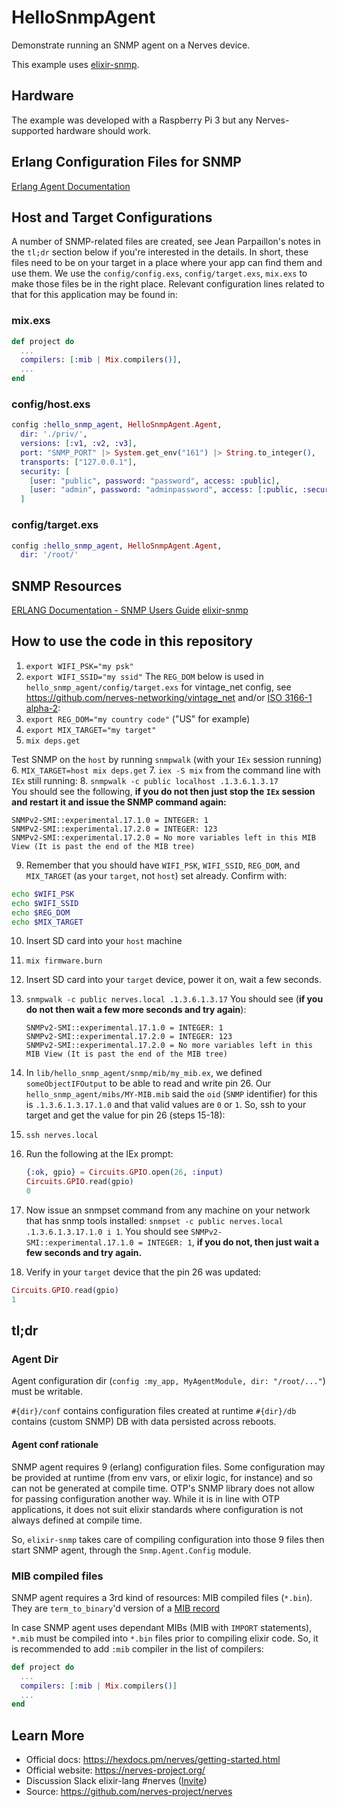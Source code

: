 # HelloSnmpAgent

Demonstrate running an SNMP agent on a Nerves device.

This example uses [elixir-snmp](https://github.com/jeanparpaillon/elixir-snmp).

## Hardware

The example was developed with a Raspberry Pi 3 but any Nerves-supported
hardware should work.

## Erlang Configuration Files for SNMP

[Erlang Agent
Documentation](https://erlang.org/doc/apps/snmp/snmp_impl_example_agent.html#association-file)

## Host and Target Configurations

A number of SNMP-related files are created, see Jean Parpaillon's notes in the
`tl;dr` section below if you're interested in the details. In short, these files
need to be on your target in a place where your app can find them and use them.
We use the `config/config.exs`, `config/target.exs`, `mix.exs` to make those
files be in the right place. Relevant configuration lines related to that for
this application may be found in:

### mix.exs

```elixir
def project do
  ...
  compilers: [:mib | Mix.compilers()],
  ...
end
```

### config/host.exs

```elixir
config :hello_snmp_agent, HelloSnmpAgent.Agent,
  dir: './priv/',
  versions: [:v1, :v2, :v3],
  port: "SNMP_PORT" |> System.get_env("161") |> String.to_integer(),
  transports: ["127.0.0.1"],
  security: [
    [user: "public", password: "password", access: :public],
    [user: "admin", password: "adminpassword", access: [:public, :secure]]
  ]
```

### config/target.exs

```elixir
config :hello_snmp_agent, HelloSnmpAgent.Agent,
  dir: '/root/'
```

## SNMP Resources

[ERLANG Documentation - SNMP Users Guide](http://erlang.org/doc/apps/snmp/snmp_intro.html)
[elixir-snmp](https://github.com/jeanparpaillon/elixir-snmp)

## How to use the code in this repository

1. `export WIFI_PSK="my psk"`
2. `export WIFI_SSID="my ssid"`
The `REG_DOM` below is used in `hello_snmp_agent/config/target.exs` for
vintage_net config, see https://github.com/nerves-networking/vintage_net and/or
[ISO 3166-1 alpha-2](https://en.wikipedia.org/wiki/ISO_3166-1_alpha-2):
3. `export REG_DOM="my country code"` ("US" for example)
4. `export MIX_TARGET="my target"`
5. `mix deps.get`

Test SNMP on the `host` by running `snmpwalk` (with your `IEx` session running)
6. `MIX_TARGET=host mix deps.get`
7. `iex -S mix`
from the command line with `IEx` still running:
8. `snmpwalk -c public localhost .1.3.6.1.3.17`\
  You should see the following, **if you do not then just stop the `IEx`
  session and restart it and issue the SNMP command again:**

  ```text
  SNMPv2-SMI::experimental.17.1.0 = INTEGER: 1
  SNMPv2-SMI::experimental.17.2.0 = INTEGER: 123
  SNMPv2-SMI::experimental.17.2.0 = No more variables left in this MIB View (It is past the end of the MIB tree)
  ```

9. Remember that you should have `WIFI_PSK`, `WIFI_SSID`, `REG_DOM`, and
   `MIX_TARGET` (as your `target`, not `host`) set already. Confirm with:

  ```sh
  echo $WIFI_PSK
  echo $WIFI_SSID
  echo $REG_DOM
  echo $MIX_TARGET
  ```

10. Insert SD card into your `host` machine
11. `mix firmware.burn`
12. Insert SD card into your `target` device, power it on, wait a few seconds.
13. `snmpwalk -c public nerves.local .1.3.6.1.3.17`
    You should see (**if you do not then wait a few more seconds and try again**):

    ```text
    SNMPv2-SMI::experimental.17.1.0 = INTEGER: 1
    SNMPv2-SMI::experimental.17.2.0 = INTEGER: 123
    SNMPv2-SMI::experimental.17.2.0 = No more variables left in this MIB View (It is past the end of the MIB tree)
    ```

14. In `lib/hello_snmp_agent/snmp/mib/my_mib.ex`, we defined
    `someObjectIFOutput` to be able to read and write pin 26. Our
    `hello_snmp_agent/mibs/MY-MIB.mib` said the `oid` (`SNMP` identifier) for
    this is `.1.3.6.1.3.17.1.0` and that valid values are `0` or `1`. So, ssh to
    your target and get the value for pin 26 (steps 15-18):
15. `ssh nerves.local`
16. Run the following at the IEx prompt:

    ```elixir
    {:ok, gpio} = Circuits.GPIO.open(26, :input)
    Circuits.GPIO.read(gpio)
    0
    ```

17. Now issue an snmpset command from any machine on your network that has snmp
    tools installed: `snmpset -c public nerves.local .1.3.6.1.3.17.1.0 i 1`. You
    should see `SNMPv2-SMI::experimental.17.1.0 = INTEGER: 1`, **if you do not,
    then just wait a few seconds and try again.**
18. Verify in your `target` device that the pin 26 was updated:

  ```elixir
  Circuits.GPIO.read(gpio)
  1
  ```

## tl;dr

### Agent Dir

Agent configuration dir (`config :my_app, MyAgentModule, dir: "/root/..."`) must
be writable.

`#{dir}/conf` contains configuration files created at runtime
`#{dir}/db` contains (custom SNMP) DB with data persisted across reboots.

#### Agent conf rationale

SNMP agent requires 9 (erlang) configuration files. Some configuration may be
provided at runtime (from env vars, or elixir logic, for instance) and so can
not be generated at compile time. OTP's SNMP library does not allow for passing
configuration another way. While it is in line with OTP applications, it does
not suit elixir standards where configuration is not always defined at compile
time.

So, `elixir-snmp` takes care of compiling configuration into those 9 files then
start SNMP agent, through the `Snmp.Agent.Config` module.

### MIB compiled files

SNMP agent requires a 3rd kind of resources: MIB compiled files (`*.bin`). They
are `term_to_binary`'d version of a [MIB
record](https://github.com/erlang/otp/blob/master/lib/snmp/include/snmp_types.hrl#L215)

In case SNMP agent uses dependant MIBs (MIB with `IMPORT` statements), `*.mib`
must be compiled into `*.bin` files prior to compiling elixir code. So, it is
recommended to add `:mib` compiler in the list of compilers:

```elixir
def project do
  ...
  compilers: [:mib | Mix.compilers()]
  ...
end
```

## Learn More

* Official docs: https://hexdocs.pm/nerves/getting-started.html
* Official website: https://nerves-project.org/
* Discussion Slack elixir-lang #nerves ([Invite](https://elixir-slackin.herokuapp.com/))
* Source: https://github.com/nerves-project/nerves
